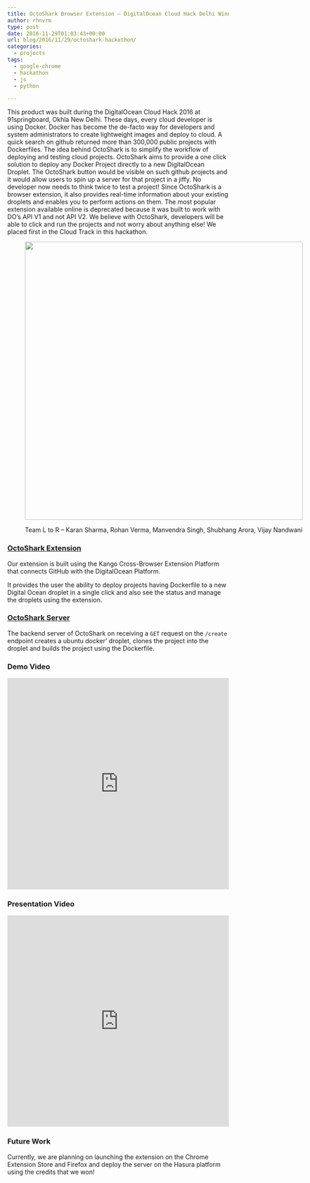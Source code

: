 ```yaml
---
title: OctoShark Browser Extension – DigitalOcean Cloud Hack Delhi Winner 2016
author: rhnvrm
type: post
date: 2016-11-29T01:03:43+00:00
url: blog/2016/11/29/octoshark-hackathon/
categories:
  - projects
tags:
  - google-chrome
  - hackathon
  - js
  - python

---
```

This product was built during the DigitalOcean Cloud Hack 2016 at 91springboard, Okhla New Delhi. These days, every cloud developer is using Docker. Docker has become the de-facto way for developers and system administrators to create lightweight images and deploy to cloud. A quick search on github returned more than 300,000 public projects with Dockerfiles. The idea behind OctoShark is to simplify the workflow of deploying and testing cloud projects. OctoShark aims to provide a one click solution to deploy any Docker Project directly to a new DigitalOcean Droplet. The OctoShark button would be visible on such github projects and it would allow users to spin up a server for that project in a jiffy. No developer now needs to think twice to test a project! Since OctoShark is a browser extension, it also provides real-time information about your existing droplets and enables you to perform actions on them. The most popular extension available online is deprecated because it was built to work with DO&#8217;s API V1 and not API V2. We believe with OctoShark, developers will be able to click and run the projects and not worry about anything else! We placed first in the Cloud Track in this hackathon.<figure id="attachment_123" style="width: 632px" class="wp-caption aligncenter">

<img class="wp-image-123 size-large" src="/wp-content/uploads/2016/12/dohack-700x700.jpg" width="632" height="632" srcset="/wp-content/uploads/2016/12/dohack-700x700.jpg 700w, /wp-content/uploads/2016/12/dohack-150x150.jpg 150w, /wp-content/uploads/2016/12/dohack-300x300.jpg 300w, /wp-content/uploads/2016/12/dohack-768x768.jpg 768w, /wp-content/uploads/2016/12/dohack.jpg 960w" sizes="(max-width: 632px) 100vw, 632px" /><figcaption class="wp-caption-text">Team L to R &#8211; Karan Sharma, Rohan Verma, Manvendra Singh, Shubhang Arora, Vijay Nandwani</figcaption></figure> 

### [OctoShark Extension][1]

Our extension is built using the Kango Cross-Browser Extension Platform that connects GitHub with the DigitalOcean Platform.

It provides the user the ability to deploy projects having Dockerfile to a new Digital Ocean droplet in a single click and also see the status and manage the droplets using the extension.

### [OctoShark Server][2]

The backend server of OctoShark on receiving a `GET` request on the `/create` endpoint creates a ubuntu docker&#8217; droplet, clones the project into the droplet and builds the project using the Dockerfile.

### Demo Video

<iframe width="100%" height="480" src="https://www.youtube.com/embed/YVKhtYZ9Cyo" frameborder="0" allow="accelerometer; autoplay; encrypted-media; gyroscope; picture-in-picture" allowfullscreen></iframe>

### Presentation Video

<iframe width="100%" height="480" src="https://www.youtube.com/embed/hEPKsGkPefs" frameborder="0" allow="accelerometer; autoplay; encrypted-media; gyroscope; picture-in-picture" allowfullscreen></iframe>

### Future Work

Currently, we are planning on launching the extension on the Chrome Extension Store and Firefox and deploy the server on the Hasura platform using the credits that we won!

 [1]: https://github.com/CapsLockHacks/OctoShark-Extension
 [2]: https://github.com/CapsLockHacks/do-server